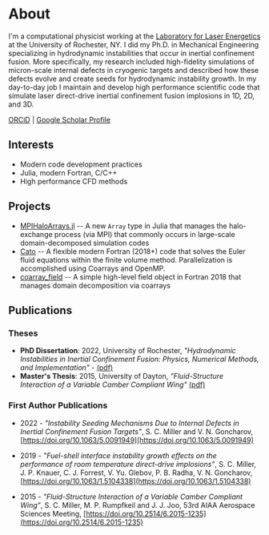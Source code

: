 # About

<!-- ![](/assets/images/profile_pic.png) -->

<!-- ![](__site/assets/images/profile_pic.png) -->


I'm a computational physicist working at the [Laboratory for Laser Energetics](https://www.lle.rochester.edu/) at the University of Rochester, NY. I did my Ph.D. in Mechanical Engineering specializing in hydrodynamic instabilities that occur in inertial confinement fusion. More specifically, my research included high-fidelity simulations of micron-scale internal defects in cryogenic targets and described how these defects evolve and create seeds for hydrodynamic instability growth. In my day-to-day job I maintain and develop high performance scientific code that simulate laser direct-drive inertial confinement fusion implosions in 1D, 2D, and 3D. 

[ORCiD](https://orcid.org/0000-0001-6452-2308) | [Google Scholar Profile](https://scholar.google.com/citations?hl=en&user=WGflEWoAAAAJ)

## Interests

- Modern code development practices
- Julia, modern Fortran, C/C++
- High performance CFD methods

## Projects

 - [MPIHaloArrays.jl](https://github.com/smillerc/MPIHaloArrays.jl) -- A new `Array` type in Julia that manages the halo-exchange process (via MPI) that commonly occurs in large-scale domain-decomposed simulation codes
 - [Cato](https://github.com/smillerc/cato) -- A flexible modern Fortran (2018+) code that solves the Euler fluid equations within the finite volume method. Parallelization is accomplished using Coarrays and OpenMP.
 - [coarray_field](https://github.com/smillerc/coarray_field) -- A simple high-level field object in Fortran 2018 that manages domain decomposition via coarrays

## Publications

### Theses

- **PhD Dissertation**: 2022, University of Rochester, *"Hydrodynamic Instabilities in Inertial Confinement Fusion: Physics, Numerical Methods, and Implementation"* - [(pdf)](__site/assets/publications/dissertation.pdf)
- **Master's Thesis**: 2015, University of Dayton, *"Fluid-Structure Interaction of a Variable Camber Compliant Wing"* [(pdf)](__site/assets/publications/fluid_struct_ms_thesis.pdf)

### First Author Publications

- 2022 - *"Instability Seeding Mechanisms Due to Internal Defects in Inertial Confinement Fusion Targets"*, S. C. Miller and  V. N. Goncharov, [https://doi.org/10.1063/5.0091949](https://doi.org/10.1063/5.0091949)
 
- 2019 - *"Fuel-shell interface instability growth effects on the performance of room temperature direct-drive implosions"*, S. C. Miller, J. P. Knauer, C. J. Forrest, V. Yu. Glebov, P. B. Radha, V. N. Goncharov, [https://doi.org/10.1063/1.5104338](https://doi.org/10.1063/1.5104338)

- 2015 - *"Fluid-Structure Interaction of a Variable Camber Compliant Wing"*, S. C. Miller, M. P. Rumpfkeil and J. J. Joo, 53rd AIAA Aerospace Sciences Meeting, [https://doi.org/10.2514/6.2015-1235](https://doi.org/10.2514/6.2015-1235)

